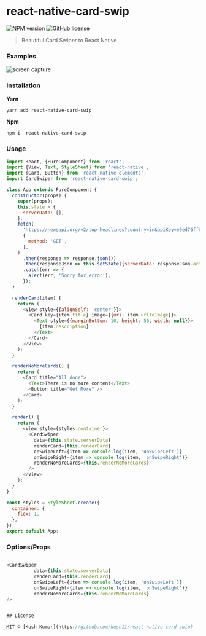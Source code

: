 # react-native-card-swip

[![NPM version](https://badge.fury.io/js/react-native-backgroud-shapes.svg)](https://npmjs.org/package/react-native-backgroud-shapes) [![GitHub license](https://img.shields.io/badge/license-MIT-brightgreen.svg?style=flat-square)](https://raw.githubusercontent.com/kevoj/react-native-backgroud-shapes/master/LICENSE)

> Beautiful Card Swiper to React Native 

### Examples
![screen capture](https://res.cloudinary.com/kush636/image/upload/v1581577154/swip.gif)

### Installation

**Yarn**

```bash
yarn add react-native-card-swip
```

**Npm**

```bash
npm i  react-native-card-swip
```

### Usage

```javascript
import React, {PureComponent} from 'react';
import {View, Text, StyleSheet} from 'react-native';
import {Card, Button} from 'react-native-elements';
import CardSwiper from 'react-native-card-swip';

class App extends PureComponent {
  constructor(props) {
    super(props);
    this.state = {
      serverData: [],
    };
    fetch(
      'https://newsapi.org/v2/top-headlines?country=in&apiKey=e9ed76ff6496462b8096d1e4b3178434',
      {
        method: 'GET',
      },
    )
      .then(response => response.json())
      .then(responseJson => this.setState({serverData: responseJson.articles}))
      .catch(err => {
        alert(err, 'Sorry for error');
      });
  }

  renderCard(item) {
    return (
      <View style={{alignSelf: 'center'}}>
        <Card key={item.title} image={{uri: item.urlToImage}}>
          <Text style={{marginBottom: 10, height: 50, width: null}}>
            {item.description}
          </Text>
        </Card>
      </View>
    );
  }

  renderNoMoreCards() {
    return (
      <Card title="All done">
        <Text>There is no more content</Text>
        <Button title="Get More" />
      </Card>
    );
  }

  render() {
    return (
      <View style={styles.container}>
        <CardSwiper
          data={this.state.serverData}
          renderCard={this.renderCard}
          onSwipeLeft={item => console.log(item, 'onSwipeLeft')}
          onSwipeRight={item => console.log(item, 'onSwipeRight')}
          renderNoMoreCards={this.renderNoMoreCards}
        />
      </View>
    );
  }
}

const styles = StyleSheet.create({
  container: {
    flex: 1,
  },
});
export default App;

```

### Options/Props

```javascript

<CardSwiper
          data={this.state.serverData}
          renderCard={this.renderCard}
          onSwipeLeft={item => console.log(item, 'onSwipeLeft')}
          onSwipeRight={item => console.log(item, 'onSwipeRight')}
          renderNoMoreCards={this.renderNoMoreCards}
/>


## License

MIT © [Kush Kumar](https://github.com/kush11/react-native-card-swip)
